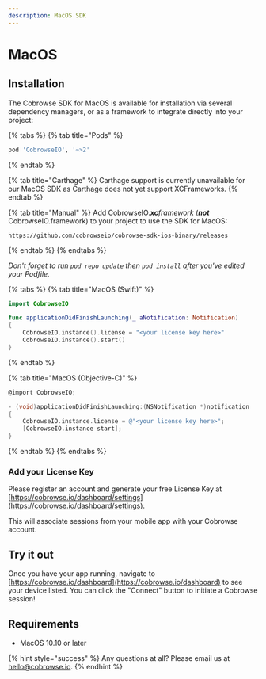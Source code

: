 ```yaml
---
description: MacOS SDK
---
```


# MacOS

## Installation

The Cobrowse SDK for MacOS is available for installation via several dependency managers, or as a framework to integrate directly into your project:

{% tabs %}
{% tab title="Pods" %}
```ruby
pod 'CobrowseIO', '~>2'
```
{% endtab %}

{% tab title="Carthage" %}
Carthage support is currently unavailable for our MacOS SDK as Carthage does not yet support XCFrameworks.
{% endtab %}

{% tab title="Manual" %}
Add CobrowseIO._**xc**framework_  \(_**not**_ CobrowseIO.framework\) to your project to use the SDK for MacOS:

```
https://github.com/cobrowseio/cobrowse-sdk-ios-binary/releases
```
{% endtab %}
{% endtabs %}

_Don't forget to run `pod repo update` then `pod install` after you've edited your Podfile._

{% tabs %}
{% tab title="MacOS \(Swift\)" %}
```swift
import CobrowseIO

func applicationDidFinishLaunching(_ aNotification: Notification)
{
    CobrowseIO.instance().license = "<your license key here>"
    CobrowseIO.instance().start()
}
```
{% endtab %}

{% tab title="MacOS \(Objective-C\)" %}
```objectivec
@import CobrowseIO;

- (void)applicationDidFinishLaunching:(NSNotification *)notification
{
    CobrowseIO.instance.license = @"<your license key here>";
    [CobrowseIO.instance start];
}
```
{% endtab %}
{% endtabs %}

### Add your License Key

Please register an account and generate your free License Key at [https://cobrowse.io/dashboard/settings](https://cobrowse.io/dashboard/settings).

This will associate sessions from your mobile app with your Cobrowse account.

## Try it out

Once you have your app running, navigate to [https://cobrowse.io/dashboard](https://cobrowse.io/dashboard) to see your device listed. You can click the "Connect" button to initiate a Cobrowse session!

## Requirements

* MacOS 10.10 or later

{% hint style="success" %}
Any questions at all? Please email us at [hello@cobrowse.io](mailto:hello@cobrowse.io).
{% endhint %}

